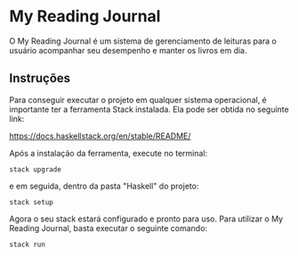 # My Reading Journal

O My Reading Journal é um sistema de gerenciamento de leituras para o usuário acompanhar seu desempenho e manter os livros em dia.

## Instruções

Para conseguir executar o projeto em qualquer sistema operacional, é importante ter a ferramenta Stack instalada. Ela pode ser obtida no seguinte link:

https://docs.haskellstack.org/en/stable/README/

Após a instalação da ferramenta, execute no terminal:

`stack upgrade`

e em seguida, dentro da pasta "Haskell" do projeto:

`stack setup`

Agora o seu stack estará configurado e pronto para uso. Para utilizar o My Reading Journal, basta executar o seguinte comando:

`stack run`
